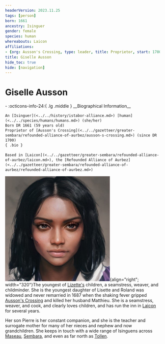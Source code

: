 ```yaml
---
headerVersion: 2023.11.25
tags: [person]
born: 1661
ancestry: Isinguer
gender: female
species: human
whereabouts: Laicon
affiliations:
- {org: Ausson's Crossing, type: leader, title: Proprietor, start: 1700}
title: Giselle Ausson
hide_toc: true
hide: [navigation]
---
```

# Giselle Ausson
<div class="grid cards ext-narrow-margin ext-one-column" markdown>
- :octicons-info-24:{ .lg .middle } __Biographical Information__

    An [Isinguer](<../../history/istabor-alliance.md>) [human](<../../species/humans/humans.md>) (she/her)  
    Born DR 1661 (59 years old)  
    Proprietor of [Ausson's Crossing](<../../gazetteer/greater-sembara/refounded-alliance-of-aurbez/ausson-s-crossing.md>) (since DR 1700)  
    { .bio }

    Based in [Laicon](<../../gazetteer/greater-sembara/refounded-alliance-of-aurbez/laicon.md>), the [Refounded Alliance of Aurbez](<../../gazetteer/greater-sembara/refounded-alliance-of-aurbez/refounded-alliance-of-aurbez.md>)
</div>


![Gisele Ausson](../../assets/gisele-ausson.png){align="right"; width="320"}The youngest of [Lizette's](<../maseauns/lizette-ausson.md>) children, a seamstress, weaver, and childminder. She is the youngest daughter of Lisette and Roland was widowed and never remarried in 1687 when the shaking fever gripped [Ausson's Crossing](<../../gazetteer/greater-sembara/refounded-alliance-of-aurbez/ausson-s-crossing.md>) and killed her husband Matthieu. She is a seamstress, weaver, and cook, and clearly loves children, and has run the inn in [Laicon](<../../gazetteer/greater-sembara/refounded-alliance-of-aurbez/laicon.md>) for several years.

Her son Pierre is her constant companion, and she is the teacher and surrogate mother for many of her nieces and nephew and now grandchildren. She keeps in touch with a wide range of Isinguens across [Maseau](<../../gazetteer/greater-sembara/duchy-of-maseau/duchy-of-maseau.md>), [Sembara](<../../gazetteer/greater-sembara/sembara/sembara.md>), and even as far north as [Tollen](<../../gazetteer/western-green-sea/tollen/tollen.md>).